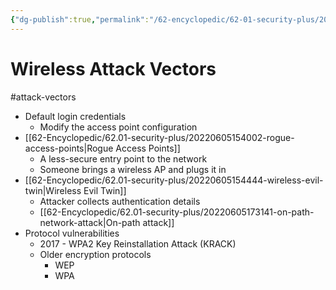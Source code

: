 ```yaml
---
{"dg-publish":true,"permalink":"/62-encyclopedic/62-01-security-plus/20220606161823-wireless-attack-vectors/","dgHomeLink":true,"dgPassFrontmatter":false}
---
```



# Wireless Attack Vectors

#attack-vectors 
- Default login credentials 
	- Modify the access point configuration 
- [[62-Encyclopedic/62.01-security-plus/20220605154002-rogue-access-points|Rogue Access Points]]
	- A less-secure entry point to the network 
	- Someone brings a wireless AP and plugs it in 
- [[62-Encyclopedic/62.01-security-plus/20220605154444-wireless-evil-twin|Wireless Evil Twin]]
	- Attacker collects authentication details 
	- [[62-Encyclopedic/62.01-security-plus/20220605173141-on-path-network-attack|On-path attack]]
- Protocol vulnerabilities 
	- 2017 - WPA2 Key Reinstallation Attack (KRACK)
	- Older encryption protocols 
		- WEP 
		- WPA
